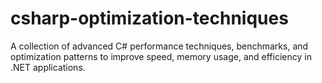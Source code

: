 # csharp-optimization-techniques
A collection of advanced C# performance techniques, benchmarks, and optimization patterns to improve speed, memory usage, and efficiency in .NET applications.
